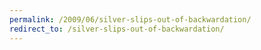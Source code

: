 ```yaml
---
permalink: /2009/06/silver-slips-out-of-backwardation/
redirect_to: /silver-slips-out-of-backwardation/
---
```


